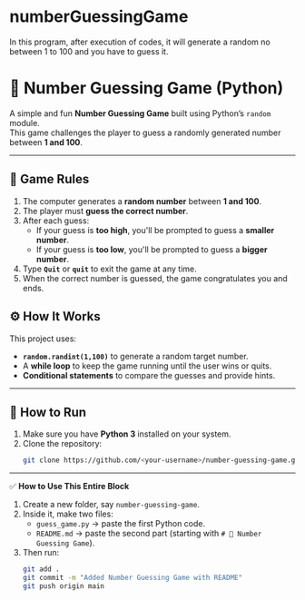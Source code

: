 # numberGuessingGame
In this program, after execution of codes, it will generate a random no between 1 to 100 and you have to guess it.

# 🎯 Number Guessing Game (Python)

A simple and fun **Number Guessing Game** built using Python’s `random` module.  
This game challenges the player to guess a randomly generated number between **1 and 100**.  

---

## 🧠 Game Rules

1. The computer generates a **random number** between **1 and 100**.  
2. The player must **guess the correct number**.  
3. After each guess:
   - If your guess is **too high**, you'll be prompted to guess a **smaller number**.  
   - If your guess is **too low**, you'll be prompted to guess a **bigger number**.  
4. Type **`Quit`** or **`quit`** to exit the game at any time.  
5. When the correct number is guessed, the game congratulates you and ends.  

## ⚙️ How It Works

This project uses:
- **`random.randint(1,100)`** to generate a random target number.
- A **while loop** to keep the game running until the user wins or quits.
- **Conditional statements** to compare the guesses and provide hints.

---

## 🚀 How to Run

1. Make sure you have **Python 3** installed on your system.  
2. Clone the repository:
   ```bash
   git clone https://github.com/<your-username>/number-guessing-game.git
   
---

✅ **How to Use This Entire Block**
1. Create a new folder, say `number-guessing-game`.  
2. Inside it, make two files:  
   - `guess_game.py` → paste the first Python code.  
   - `README.md` → paste the second part (starting with `# 🎯 Number Guessing Game`).  
3. Then run:
   ```bash
   git add .
   git commit -m "Added Number Guessing Game with README"
   git push origin main
